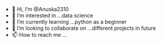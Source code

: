 - 👋 Hi, I’m @Anuska2310
- 👀 I’m interested in ...data science
- 🌱 I’m currently learning ...python as a beginner
- 💞️ I’m looking to collaborate on ...different projects in future
- 📫 How to reach me ...

<!---
Anuska2310/Anuska2310 is a ✨ special ✨ repository because its `README.md` (this file) appears on your GitHub profile.
You can click the Preview link to take a look at your changes.
--->
